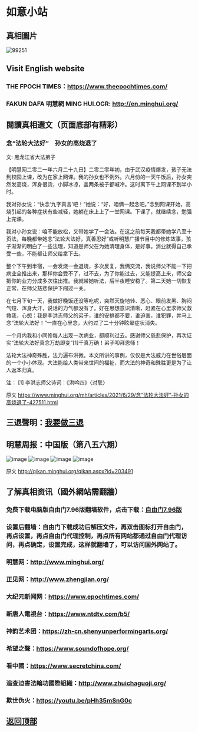 # 如意小站

## 真相圖片

![99251](https://user-images.githubusercontent.com/79625284/124355788-93798180-dc45-11eb-98da-d58b656f5e93.jpg)

## Visit English website

### THE FPOCH TIMES：https://www.theepochtimes.com/

### FAKUN DAFA 明慧網 MING HUI.OGR: http://en.minghui.org/

## 閱讀真相選文（页面底部有精彩）

### 念“法轮大法好”　孙女的高烧退了

文: 黑龙江省大法弟子 

【明慧网二零二一年六月二十九日】二零二零年初，由于武汉疫情爆发，孩子无法到校园上课，改为在家上网课。我的孙女也不例外。六月份的一天午饭后，孙女突然发高烧，浑身很烫，小脚冰凉，盖两条被子都喊冷。这时离下午上网课不到半小时。

我对孙女说：“快念‘九字真言’吧！”她说：“好，咱俩一起念吧。”念到网课开始，高烧引起的各种症状有些减轻，她躺在床上上了一堂网课。下课了，就继续念，勉强上完课。

我对小孙女说：咱不能放松，又带她学了一会法。在这之前每天我都带她学八至十页法，每晚都带她念“法轮大法好，真善忍好”或听明慧广播节目中的修炼故事，孩子渐渐的明白了一些法理，知道是师父在为她清理身体，是好事。消业就得自己承受一些，不能都让师父给拿下去。

整个下午到半宿，一会发烧一会退烧，多次反复，我俩交流，我说师父不能一下把病业全推出来，那样你会受不了，过不去，为了你能过去，又能提高上来，师父会把你的业力分成多次往出推。我就带她听法，后半夜睡安稳了。第二天她一切恢复正常，在师父慈悲保护下闯过一关。

在七月下旬一天，我做好晚饭还没等吃呢，突然天旋地转、恶心、眼前发黑、胸闷气短、浑身大汗，说话的力气都没有了。好在思想意识清晰，赶紧在心里求师父救救我，心想：我是李洪志师父的弟子，谁的安排都不要，谁迫害，谁犯罪，并马上念“法轮大法好！”一直在心里念，大约过了二十分钟眩晕症状消失。

一个月内我和小同修每人出现一次病业，都顺利过去。感谢师父慈悲保护，再次证实“法轮大法好真念万劫即变”[1]千真万确！弟子叩拜恩师！

法轮大法神奇殊胜，法力遍布洪微。本文所讲的事例，仅仅是大法威力在世俗层面的一个小小体现。大法能给人类带来世间的福祉，而大法的神奇和殊胜更是为了让人返本归真。

注：
[1] 李洪志师父诗词：《洪吟四》〈对联〉

原文 https://www.minghui.org/mh/articles/2021/6/29/念“法轮大法好”-孙女的高烧退了-427511.html

## 三退聲明：[我要做三退](http://tuidang.ddns.net/)

## 明慧周报：中国版（第八五六期）

![image](https://user-images.githubusercontent.com/79625284/124355734-544b3080-dc45-11eb-8cea-343311cb52c9.png)
![image](https://user-images.githubusercontent.com/79625284/124355742-5f05c580-dc45-11eb-926e-d87ca26dd5d3.png)
![image](https://user-images.githubusercontent.com/79625284/124355750-6c22b480-dc45-11eb-84a2-657e425d0a2a.png)
![image](https://user-images.githubusercontent.com/79625284/124355773-7e045780-dc45-11eb-925f-55dfeabf028f.png)

原文 http://qikan.minghui.org/qikan.aspx?id=203491

## 了解真相资讯（國外網站需翻牆）

### 免费下载电脑版自由门7.96版翻墙软件，点击下载：[自由门7.96版](https://github.com/pinhe91/tuiguang/files/6643781/fg796r.zip)

### 设置后翻墙：自由门下载成功后解压文件，再双击图标打开自由门，再点设置，再点自由门代理控制，再点所有网站都通过自由门代理访问，再点确定，设置完成，这样就翻墙了，可以访问国外网站了。

### 明慧网：http://www.minghui.org/

### 正见网：http://www.zhengjian.org/

### 大纪元新闻网：https://www.epochtimes.com/

### 新唐人電視台：https://www.ntdtv.com/b5/

### 神韵艺术团：https://zh-cn.shenyunperformingarts.org/

### 希望之聲：https://www.soundofhope.org/

### 看中國：https://www.secretchina.com/

### 追查迫害法輪功國際組織：http://www.zhuichaguoji.org/

### 欺世伪火：https://youtu.be/pHh35mSnG0c

## [返回顶部](https://git.io/Js3EY)
